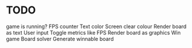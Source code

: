 # TODO
game is running?
FPS counter
Text color
Screen clear colour
Render board as text
User input
Toggle metrics like FPS
Render board as graphics
Win game
Board solver
Generate winnable board
